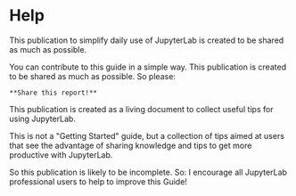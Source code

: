 # Help

This publication to simplify daily use of JupyterLab is created to be shared as
much as possible. 

You can contribute to this guide in a simple way. This publication is created to be shared as much as possible. So please:

```{tip}
**Share this report!**
```

This publication is created as a living document to collect useful tips for using JupyterLab. 

This is not a "Getting Started" guide, but a collection of tips aimed at users that see the advantage of sharing knowledge and tips to get more productive with JupyterLab.

So this publication is likely to be incomplete. So: I encourage all JupyterLab professional users to help to improve this Guide!

